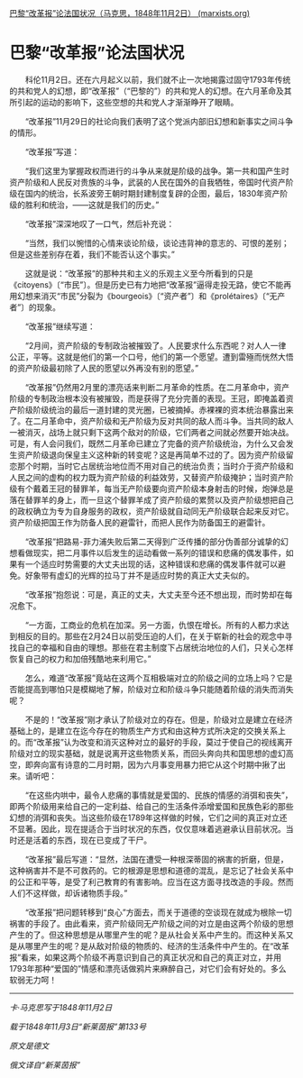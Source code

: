 [巴黎“改革报”论法国状况（马克思，1848年11月2日） (marxists.org)](https://www.marxists.org/chinese/marx/mia-chinese-marx-18481102.htm)

# 巴黎“改革报”论法国状况

　　科伦11月2日。还在六月起义以前，我们就不止一次地揭露过固守1793年传统的共和党人的幻想，即“改革报”（“巴黎的”）的共和党人的幻想。在六月革命及其所引起的运动的影响下，这些空想的共和党人才渐渐睁开了眼睛。

　　“改革报”11月29日的社论向我们表明了这个党派内部旧幻想和新事实之间斗争的情形。

　　“改革报”写道：

　　“我们这里为掌握政权而进行的斗争从来就是阶级的战争。第一共和国产生时资产阶级和人民反对贵族的斗争，武装的人民在国外的自我牺牲，帝国时代资产阶级在国内的统治，长系波旁王朝时期封建制度复辟的企图，最后，1830年资产阶级的胜利和统治，——这就是我们的历史。”

　　“改革报”深深地叹了一口气，然后补充说：

　　“当然，我们以惋惜的心情来谈论阶级，谈论违背神的意志的、可恨的差别；但是这些差别存在着，我们不能否认这个事实。”

　　这就是说：“改革报”的那种共和主义的乐观主义至今所看到的只是《citoyens》〔“市民”〕。但是历史已有力地把“改革报”逼得走投无路，使它不能再用幻想来消灭“市民”分裂为《bourgeois》〔“资产者”〕和《prolétaires》〔“无产者”〕的现象。

　　“改革报”继续写道：

　　“2月间，资产阶级的专制政治被摧毁了。人民要求什么东西呢？对人人一律公正，平等。这就是他们的第一个口号，他们的第一个愿望。遭到雷殛而恍然大悟的资产阶级最初除了人民的愿望以外再没有别的愿望。”

　　“改革报”仍然用2月里的漂亮话来判断二月革命的性质。在二月革命中，资产阶级的专制政治根本没有被摧毁，而是获得了充分完善的表现。王冠，即掩盖着资产阶级阶级统治的最后一道封建的灵光圈，已被摘掉。赤裸裸的资本统治暴露出来了。在二月革命中，资产阶级和无产阶级为反对共同的敌人而斗争。当共同的敌人一被消灭，战场上就只剩下这两个敌对的阶级，它们两者之间就必然要开始决战。可是，有人会问我们，既然二月革命已建立了完备的资产阶级统治，为什么又会发生资产阶级退向保皇主义这种新的转变呢？这是再简单不过的了。因为资产阶级留恋那个时期，当时它占居统治地位而不用对自己的统治负责；当时介于资产阶级和人民之间的虚构的权力既为资产阶级的利益效劳，又替资产阶级掩护；当时资产阶级有个戴着王冠的替罪羊，每当无产阶级要向资产阶级本身射击的时候，炮弹总是落在替罪羊的身上，而一旦这个替罪羊成了资产阶级的累赘以及资产阶级想把自己的政权确立为专为自身服务的政权，资产阶级就自动同无产阶级联合起来反对它。资产阶级把国王作为防备人民的避雷针，而把人民作为防备国王的避雷针。

　　“改革报”把路易-菲力浦失败后第二天得到广泛传播的部分伪善部分诚挚的幻想看做现实，把二月事件以后发生的运动看做一系列的错误和悲痛的偶发事件，如果有一个适应时势需要的大丈夫出现的话，这种错误和悲痛的偶发事件就可以避免。好象带有虚幻的光辉的拉马丁并不是适应时势的真正大丈夫似的。

　　“改革报”抱怨说：可是，真正的丈夫，大丈夫至今还不想出现，而时势却在每况愈下。

　　“一方面，工商业的危机在加深。另一方面，仇恨在增长。所有的人都力求达到相反的目的。那些在2月24日以前受压迫的人们，在关于崭新的社会的观念中寻找自己的幸福和自由的理想。那些在君主制度下占居统治地位的人们，只关心怎样恢复自己的权力和加倍残酷地来利用它。”

　　怎么，难道“改革报”竟站在这两个互相极端对立的阶级之间的立场上吗？它是否能提高到哪怕只是模糊地了解，阶级对立和阶级斗争只能随着阶级的消失而消失呢？

　　不是的！“改革报”刚才承认了阶级对立的存在。但是，阶级对立是建立在经济基础上的，是建立在迄今存在的物质生产方式和由这种方式所决定的交换关系上的。而“改革报”认为改变和消灭这种对立的最好的手段，莫过于使自己的视线离开阶级对立的现实基础，就是说离开这些物质关系，而回头奔向共和国思想的虚幻高空，即奔向富有诗意的二月时期，因为六月事变用暴力把它从这个时期中揪了出来。请听吧：

　　“在这些内哄中，最令人悲痛的事情就是爱国的、民族的情感的消弭和丧失”，即两个阶级用来给自己的一定利益、给自己的生活条件添增爱国和民族色彩的那些幻想的消弭和丧失。当这些阶级在1789年这样做的时候，它们之间的真正对立还不显著。因此，现在提适合于当时状况的东西，仅仅意味着逃避承认目前状况。当时还是活着的东西，现在已变成了干尸。

　　“改革报”最后写道：“显然，法国在遭受一种根深蒂固的祸害的折磨，但是，这种祸害并不是不可救药的。它的根源是思想和道德的混乱，是忘记了社会关系中的公正和平等，是受了利己教育的有害影响。应当在这方面寻找改造的手段。然而人们不这样做，却诉诸物质手段。”

　　“改革报”把问题转移到“良心”方面去，而关于道德的空谈现在就成为根除一切祸害的手段了。由此看来，资产阶级同无产阶级之间的对立是由这两个阶级的思想产生的了。但这种思想是从哪里产生的呢？是从社会关系中产生的。而这种关系又是从哪里产生的呢？是从敌对阶级的物质的、经济的生活条件中产生的。在“改革报”看来，如果这两个阶级不再意识到自己的真正状况和自己的真正对立，并用1793年那种“爱国的”情感和漂亮话做鸦片来麻醉自己，对它们会有好处的。多么软弱无力呵！

------

*卡·马克思写于1848年11月2日*

*载于1848年11月3日“新莱茵报”第133号*

*原文是德文*

*俄文译自“新莱茵报”*

